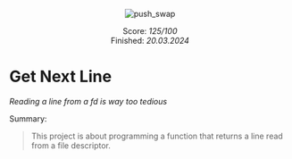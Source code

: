 <p align="center">
  <img src="https://github.com/ayogun/42-project-badges/blob/main/badges/get_next_linem.png?raw=true" alt="push_swap"/>
</p>

<p align="center">
  Score: <i>125/100</i><br>
  Finished: <i>20.03.2024</i>
</p>

# Get Next Line
*Reading a line from a fd is way too tedious*

Summary:
> This project is about programming a function that returns a line read from a file descriptor.
